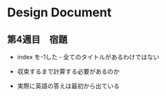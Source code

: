 # Design Document
## 第4週目　宿題

- index を-1した
‐ 全てのタイトルがあるわけではない

- 収束するまで計算する必要があるのか
- 実際に英語の答えは最初から出ている